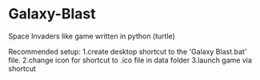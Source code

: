 # Galaxy-Blast
Space Invaders like game written in python (turtle)

Recommended setup:
1.create desktop shortcut to the 'Galaxy Blast.bat' file.
2.change icon for shortcut to .ico file in data folder
3.launch game via shortcut
